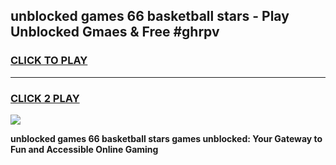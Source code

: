 
## unblocked games 66 basketball stars - Play Unblocked Gmaes & Free #ghrpv
<h3>
<a href="https://news.freeplayer.one?title=unblocked_games_66_basketball_stars&ref=03M">CLICK TO PLAY</a></h3>
<hr>

<h3>
<a href="https://news.freeplayer.one?title=unblocked_games_66_basketball_stars&ref=03M">CLICK 2 PLAY</a>
  
</h3>

<a href="https://news.freeplayer.one?title=unblocked_games_66_basketball_stars&ref=03M"><img src="https://clearcache.store/games.png"></a>


**unblocked games 66 basketball stars games unblocked: Your Gateway to Fun and Accessible Online Gaming**
